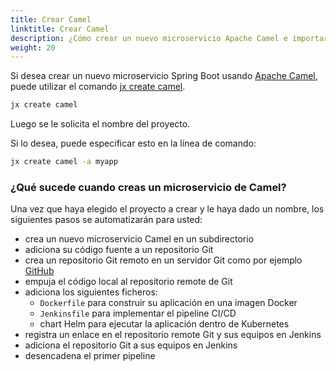 ```yaml
---
title: Crear Camel
linktitle: Crear Camel
description: ¿Cómo crear un nuevo microservicio Apache Camel e importarlo a Jenkins X?
weight: 20
---
```


Si desea crear un nuevo microservicio Spring Boot usando [Apache Camel](http://camel.apache.org/), puede utilizar el comando [jx create camel](/commands/jx_create_camel).

```sh
jx create camel
```

Luego se le solicita el nombre del proyecto.

Si lo desea, puede especificar esto en la línea de comando:

```sh
jx create camel -a myapp
```

### ¿Qué sucede cuando creas un microservicio de Camel?

Una vez que haya elegido el proyecto a crear y le haya dado un nombre, los siguientes pasos se automatizarán para usted:

* crea un nuevo microservicio Camel en un subdirectorio
* adiciona su código fuente a un repositorio Git
* crea un repositorio Git remoto en un servidor Git como por ejemplo [GitHub](https://github.com)
* empuja el código local al repositorio remote de Git
* adiciona los siguientes ficheros:
  * `Dockerfile` para construir su aplicación en una imagen Docker
  * `Jenkinsfile` para implementar el pipeline CI/CD
  * chart Helm para ejecutar la aplicación dentro de Kubernetes
* registra un enlace en el repositorio remote Git y sus equipos en Jenkins
* adiciona el repositorio Git a sus equipos en Jenkins
* desencadena el primer pipeline